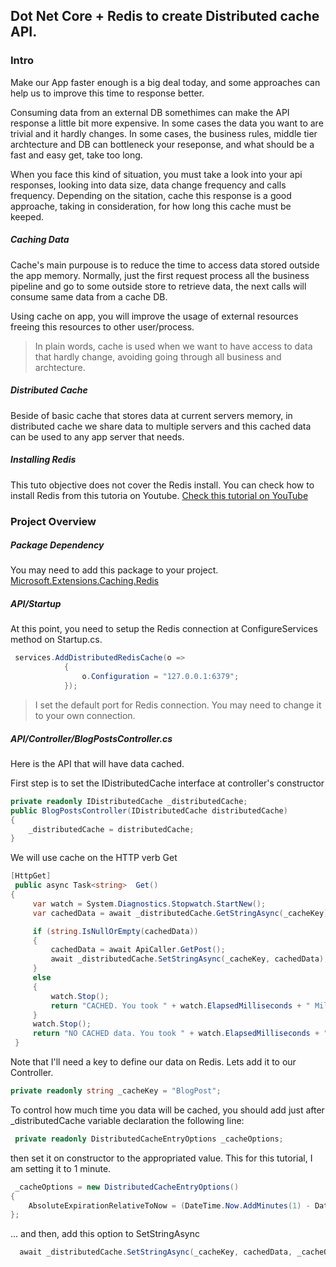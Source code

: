 ## Dot Net Core + Redis to create Distributed cache API.

### Intro

Make our App faster enough is a big deal today, and some approaches can help us to improve this time to response better.

Consuming data from an external DB somethimes can make the API response a little bit more expensive. In some cases the data you want to are trivial and it hardly changes. In some cases, the business rules, middle tier archtecture and DB can bottleneck your reseponse, and what should be a fast and easy get, take too long.

When you face this kind of situation, you must take a look into your api responses, looking into data size, data change frequency and calls frequency. Depending on the sitation, cache this response is a good approache, taking in consideration, for how long this cache must be keeped. 


##### Caching Data

Cache's main purpouse is to reduce the time to access data stored outside the app memory. Normally, just the first request process all the business pipeline and go to some outside store to retrieve data, the next calls will consume same data from a cache DB. 

Using cache on app, you will improve the usage of external resources freeing this resources to other user/process. 

> In plain words, cache is used when we want to have access to data that hardly change, avoiding going through all business and archtecture.

##### Distributed Cache

Beside of basic cache that stores data at current servers memory, in distributed cache we share data to multiple servers and this cached data can be used to any app server that needs.

##### Installing Redis

This tuto objective does not cover the Redis install. You can check how to install Redis from this tutoria on Youtube.
[Check this tutorial on YouTube](https://www.youtube.com/watch?v=DYaFW5MhfG8)


### Project Overview

##### Package Dependency

You may need to add this package to your project.
[Microsoft.Extensions.Caching.Redis](https://www.nuget.org/packages/Microsoft.Extensions.Caching.Redis/)

##### API/Startup

At this point, you need to setup the Redis connection at ConfigureServices method on Startup.cs.

```cs
 services.AddDistributedRedisCache(o =>
            {
                o.Configuration = "127.0.0.1:6379";
            });
```
> I set the default port for Redis connection. You may need to change it to your own connection.

##### API/Controller/BlogPostsController.cs

Here is the API that will have data cached.

First step is to set the IDistributedCache interface at controller's constructor
```cs
private readonly IDistributedCache _distributedCache;
public BlogPostsController(IDistributedCache distributedCache)
{
    _distributedCache = distributedCache;
}
```

We will use cache on the HTTP verb Get

```cs
[HttpGet]
 public async Task<string>  Get()
{
     var watch = System.Diagnostics.Stopwatch.StartNew();
     var cachedData = await _distributedCache.GetStringAsync(_cacheKey);

     if (string.IsNullOrEmpty(cachedData))
     {
         cachedData = await ApiCaller.GetPost();
         await _distributedCache.SetStringAsync(_cacheKey, cachedData);
     }
     else
     {
         watch.Stop();
         return "CACHED. You took " + watch.ElapsedMilliseconds + " Milliseconds to have your response. Post  : " + cachedData;
     }
     watch.Stop();
     return "NO CACHED data. You took " + watch.ElapsedMilliseconds + " Milliseconds to have your response. The result from API (Post): " + cachedData
 }
```

Note that I'll need a key to define our data on Redis. Lets add it to our Controller.

```cs
private readonly string _cacheKey = "BlogPost";
```

To control how much time you data will be cached, you should add just after _distributedCache variable declaration the following line:

```cs
 private readonly DistributedCacheEntryOptions _cacheOptions;
```
then set it on constructor to the appropriated value. This for this tutorial, I am setting it to 1 minute.
```cs
 _cacheOptions = new DistributedCacheEntryOptions()
{
    AbsoluteExpirationRelativeToNow = (DateTime.Now.AddMinutes(1) - DateTime.Now)
};
```
... and then, add this option to SetStringAsync
```cs
  await _distributedCache.SetStringAsync(_cacheKey, cachedData, _cacheOptions);
```
